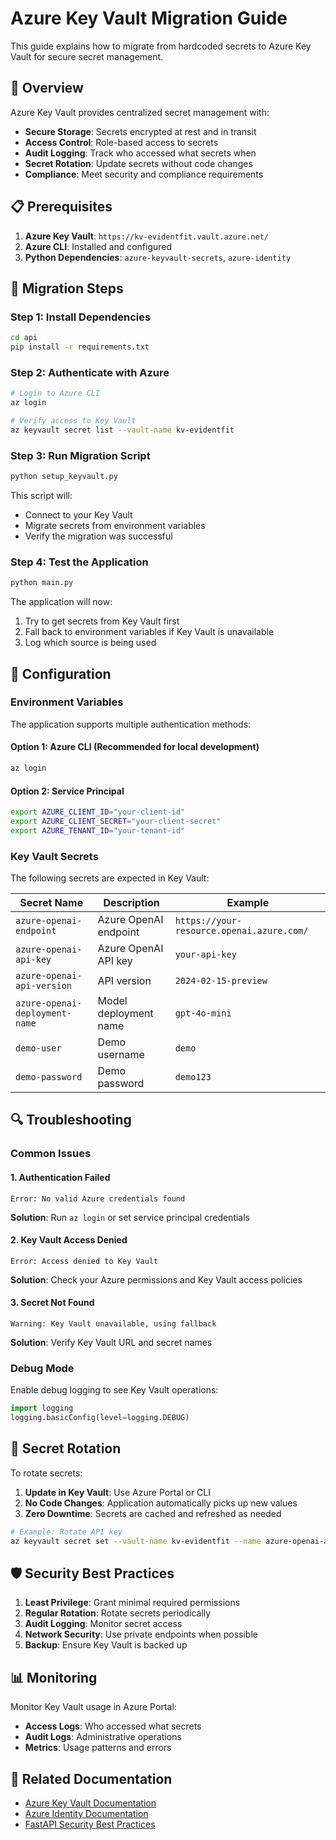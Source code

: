 # Azure Key Vault Migration Guide

This guide explains how to migrate from hardcoded secrets to Azure Key Vault for secure secret management.

## 🔐 Overview

Azure Key Vault provides centralized secret management with:
- **Secure Storage**: Secrets encrypted at rest and in transit
- **Access Control**: Role-based access to secrets
- **Audit Logging**: Track who accessed what secrets when
- **Secret Rotation**: Update secrets without code changes
- **Compliance**: Meet security and compliance requirements

## 📋 Prerequisites

1. **Azure Key Vault**: `https://kv-evidentfit.vault.azure.net/`
2. **Azure CLI**: Installed and configured
3. **Python Dependencies**: `azure-keyvault-secrets`, `azure-identity`

## 🚀 Migration Steps

### Step 1: Install Dependencies

```bash
cd api
pip install -r requirements.txt
```

### Step 2: Authenticate with Azure

```bash
# Login to Azure CLI
az login

# Verify access to Key Vault
az keyvault secret list --vault-name kv-evidentfit
```

### Step 3: Run Migration Script

```bash
python setup_keyvault.py
```

This script will:
- Connect to your Key Vault
- Migrate secrets from environment variables
- Verify the migration was successful

### Step 4: Test the Application

```bash
python main.py
```

The application will now:
1. Try to get secrets from Key Vault first
2. Fall back to environment variables if Key Vault is unavailable
3. Log which source is being used

## 🔧 Configuration

### Environment Variables

The application supports multiple authentication methods:

#### Option 1: Azure CLI (Recommended for local development)
```bash
az login
```

#### Option 2: Service Principal
```bash
export AZURE_CLIENT_ID="your-client-id"
export AZURE_CLIENT_SECRET="your-client-secret"
export AZURE_TENANT_ID="your-tenant-id"
```

### Key Vault Secrets

The following secrets are expected in Key Vault:

| Secret Name | Description | Example |
|-------------|-------------|---------|
| `azure-openai-endpoint` | Azure OpenAI endpoint | `https://your-resource.openai.azure.com/` |
| `azure-openai-api-key` | Azure OpenAI API key | `your-api-key` |
| `azure-openai-api-version` | API version | `2024-02-15-preview` |
| `azure-openai-deployment-name` | Model deployment name | `gpt-4o-mini` |
| `demo-user` | Demo username | `demo` |
| `demo-password` | Demo password | `demo123` |

## 🔍 Troubleshooting

### Common Issues

#### 1. Authentication Failed
```
Error: No valid Azure credentials found
```
**Solution**: Run `az login` or set service principal credentials

#### 2. Key Vault Access Denied
```
Error: Access denied to Key Vault
```
**Solution**: Check your Azure permissions and Key Vault access policies

#### 3. Secret Not Found
```
Warning: Key Vault unavailable, using fallback
```
**Solution**: Verify Key Vault URL and secret names

### Debug Mode

Enable debug logging to see Key Vault operations:

```python
import logging
logging.basicConfig(level=logging.DEBUG)
```

## 🔄 Secret Rotation

To rotate secrets:

1. **Update in Key Vault**: Use Azure Portal or CLI
2. **No Code Changes**: Application automatically picks up new values
3. **Zero Downtime**: Secrets are cached and refreshed as needed

```bash
# Example: Rotate API key
az keyvault secret set --vault-name kv-evidentfit --name azure-openai-api-key --value "new-api-key"
```

## 🛡️ Security Best Practices

1. **Least Privilege**: Grant minimal required permissions
2. **Regular Rotation**: Rotate secrets periodically
3. **Audit Logging**: Monitor secret access
4. **Network Security**: Use private endpoints when possible
5. **Backup**: Ensure Key Vault is backed up

## 📊 Monitoring

Monitor Key Vault usage in Azure Portal:
- **Access Logs**: Who accessed what secrets
- **Audit Logs**: Administrative operations
- **Metrics**: Usage patterns and errors

## 🔗 Related Documentation

- [Azure Key Vault Documentation](https://docs.microsoft.com/en-us/azure/key-vault/)
- [Azure Identity Documentation](https://docs.microsoft.com/en-us/python/api/azure-identity/)
- [FastAPI Security Best Practices](https://fastapi.tiangolo.com/tutorial/security/)

